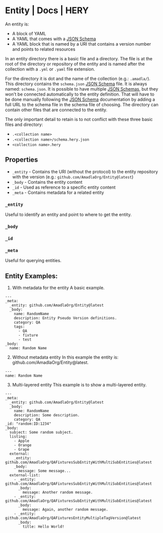 # Entity | Docs | HERY
An entity is:
- A block of YAML
- A YAML that comes with a [JSON Schema](https://json-schema.org/)
- A YAML block that is named by a URI that contains a version number and points to related resources

In an entity directory there is a basic file and a directory. The file is at the root of the directory or repository of
the entity and is named after the collection with a `.yml` or `.yaml` file extension.

For the directory it is dot and the name of the collection (e.g.: `.amadla/`). This directory contains the `schema.json`
[JSON Schema](https://json-schema.org/) file. It is always named: `schema.json`. It is possible to have multiple
[JSON Schemas](https://json-schema.org/), but they won't be connected automatically to the entity definition. That will
have to be done manually following the [JSON Schema](https://json-schema.org/) documentation by adding a full URL to
the schema file in the schema file of choosing. The directory can contain other files that are connected to the entity.

The only important detail to retain is to not conflict with these three basic files and directory:
- `.<collection name>`
- `.<collection name>/schema.hery.json`
- `<collection name>.hery`

## Properties
- `_entity` - Contains the URI (without the protocol) to the entity repository with the version (e.g.: `github.com/AmadlaOrg/Entity@latest`)
- `_body` - Contains the entity content
- `_id` - Used as reference to a specific entity content
- `_meta` - Contains metadata for a related entity

### `_entity`
Useful to identify an entity and point to where to get the entity.

### `_body`

### `_id`

### `_meta`
Useful for querying entities.

## Entity Examples:

1. With metadata for the entity
A basic example.
```hery
---
_meta:
  _entity: github.com/AmadlaOrg/Entity@latest
  _body:
    name: RandomName
    description: Entity Pseudo Version definitions.
    category: QA
    tags:
      - QA
      - fixture
      - test
_body:
  name: Random Name
```

2. Without metadata entity
In this example the entity is: github.com/AmadlaOrg/Entity@latest.
```hery
---
name: Random Name
```

3. Multi-layered entity
This example is to show a multi-layered entity.
```hery
---
_meta:
  _entity: github.com/AmadlaOrg/Entity@latest
  _body:
    name: RandomName
    description: Some description.
    category: QA
_id: "random:ID:1234"
_body:
  subject: Some random subject.
  listing:
    - Apple
    - Orange
    - Grape
  external:
    _entity: github.com/AmadlaOrg/QAFixturesSubEntityWithMultiSubEntities@latest
    _body:
      message: Some message...
  external-list:
    - _entity: github.com/AmadlaOrg/QAFixturesSubEntityWithMultiSubEntities@latest
      _body:
        message: Another random message.
    - _entity: github.com/AmadlaOrg/QAFixturesSubEntityWithMultiSubEntities@latest
      _body:
        message: Again, another random message.
    - _entity: github.com/AmadlaOrg/QAFixturesEntityMultipleTagVersion@latest
      _body:
        title: Hello World!
```
